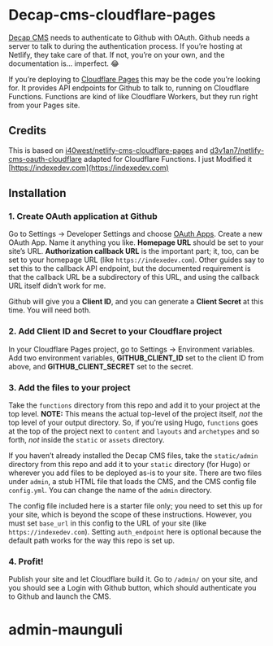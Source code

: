 # Decap-cms-cloudflare-pages

[Decap CMS](https://www.decapcms.org) needs to authenticate to Github with OAuth. Github needs a server to talk to during the authentication process. If you’re hosting at Netlify, they take care of that. If not, you’re on your own, and the documentation is... imperfect. 😂

If you’re deploying to [Cloudflare Pages](https://pages.cloudflare.com) this may be the code you’re looking for. It provides API endpoints for Github to talk to, running on Cloudflare Functions. Functions are kind of like Cloudflare Workers, but they run right from your Pages site.

## Credits
This is based on [i40west/netlify-cms-cloudflare-pages](https://github.com/i40west/netlify-cms-cloudflare-pages) and [d3v1an7/netlify-cms-oauth-cloudflare](https://github.com/d3v1an7/netlify-cms-oauth-cloudflare) adapted for Cloudflare Functions. 
I just Modified it [https://indexedev.com](https://indexedev.com) 

## Installation

### 1. Create OAuth application at Github

Go to Settings -> Developer Settings and choose [OAuth Apps](https://github.com/settings/developers). Create a new OAuth App. Name it anything you like. **Homepage URL** should be set to your site’s URL. **Authorization callback URL** is the important part; it, too, can be set to your homepage URL (like `https://indexedev.com`). Other guides say to set this to the callback API endpoint, but the documented requirement is that the callback URL be a subdirectory of this URL, and using the callback URL itself didn’t work for me.

Github will give you a **Client ID**, and you can generate a **Client Secret** at this time. You will need both.

### 2. Add Client ID and Secret to your Cloudflare project

In your Cloudflare Pages project, go to Settings -> Environment variables. Add two environment variables, **GITHUB_CLIENT_ID** set to the client ID from above, and **GITHUB_CLIENT_SECRET** set to the secret.

### 3. Add the files to your project

Take the `functions` directory from this repo and add it to your project at the top level. **NOTE:** This means the actual top-level of the project itself, _not_ the top level of your output directory. So, if you’re using Hugo, `functions` goes at the top of the project next to `content` and `layouts` and `archetypes` and so forth, _not_ inside the `static` or `assets` directory.

If you haven’t already installed the Decap CMS files, take the `static/admin` directory from this repo and add it to your `static` directory (for Hugo) or wherever you add files to be deployed as-is to your site. There are two files under `admin`, a stub HTML file that loads the CMS, and the CMS config file `config.yml`. You can change the name of the `admin` directory.

The config file included here is a starter file only; you need to set this up for your site, which is beyond the scope of these instructions. However, you must set `base_url` in this config to the URL of your site (like `https://indexedev.com`). Setting `auth_endpoint` here is optional because the default path works for the way this repo is set up.

### 4. Profit!

Publish your site and let Cloudflare build it. Go to `/admin/` on your site, and you should see a Login with Github button, which should authenticate you to Github and launch the CMS.


# admin-maunguli

